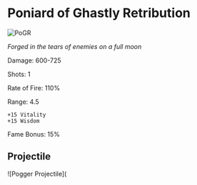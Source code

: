 # Poniard of Ghastly Retribution

![PoGR](https://vwiki.valorserver.com/api/item/picture/poniard%20of%20ghastly%20retribution)

<i>Forged in the tears of enemies on a full moon</i>

Damage: 600-725

Shots: 1

Rate of Fire: 110%

Range: 4.5

    +15 Vitality
    +15 Wisdom
    
Fame Bonus: 15%

## Projectile

![Pogger Projectile](
